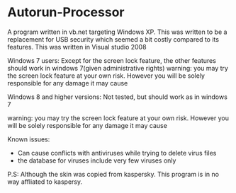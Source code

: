 # Autorun-Processor
A program written in vb.net targeting Windows XP. This was written to be a replacement for USB security which seemed a bit costly compared to its features. This was written in Visual studio 2008

Windows 7 users:
Except for the screen lock feature, the other features should work in windows 7(given administrative rights)
warning: you may try the screen lock feature at your own risk. However you will be solely responsible for any damage it may cause


Windows 8 and higher versions:
Not tested, but should work as in windows 7

warning: you may try the screen lock feature at your own risk. However you will be solely responsible for any damage it may cause

Known issues:
* Can cause conflicts with antiviruses while trying to delete virus files
* the database for viruses include very few viruses only
 

P.S: Although the skin was copied from kaspersky. This program is in no way affliated to kaspersy. 
